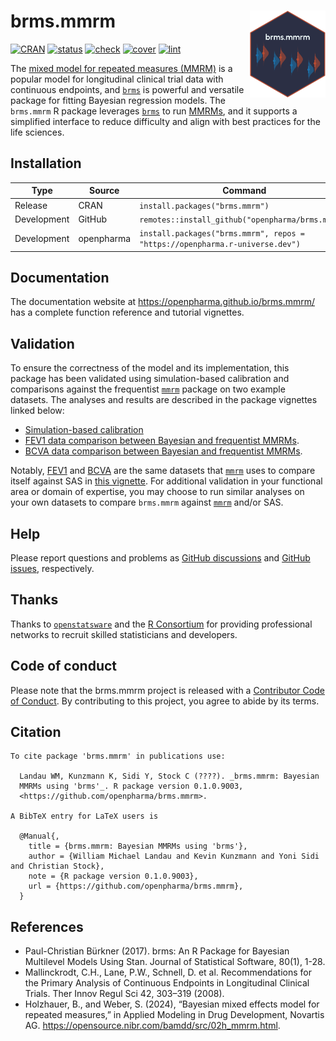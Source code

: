 
# brms.mmrm <img src="man/figures/logo.svg" align="right" height="139" alt="https://openpharma.github.io/brms.mmrm/" />

[![CRAN](https://www.r-pkg.org/badges/version/brms.mmrm)](https://CRAN.R-project.org/package=brms.mmrm)
[![status](https://www.repostatus.org/badges/latest/active.svg)](https://www.repostatus.org/#active)
[![check](https://github.com/openpharma/brms.mmrm/workflows/check/badge.svg)](https://github.com/openpharma/brms.mmrm/actions?query=workflow%3Acheck)
[![cover](https://github.com/openpharma/brms.mmrm/workflows/cover/badge.svg)](https://github.com/openpharma/brms.mmrm/actions?query=workflow%3Acover)
[![lint](https://github.com/openpharma/brms.mmrm/workflows/lint/badge.svg)](https://github.com/openpharma/brms.mmrm/actions?query=workflow%3Alint)

The [mixed model for repeated measures
(MMRM)](https://link.springer.com/article/10.1177/009286150804200402) is
a popular model for longitudinal clinical trial data with continuous
endpoints, and [`brms`](https://paul-buerkner.github.io/brms/) is
powerful and versatile package for fitting Bayesian regression models.
The `brms.mmrm` R package leverages
[`brms`](https://paul-buerkner.github.io/brms/) to run
[MMRMs](https://link.springer.com/article/10.1177/009286150804200402),
and it supports a simplified interface to reduce difficulty and align
with best practices for the life sciences.

## Installation

| Type        | Source     | Command                                                                      |
|-------------|------------|------------------------------------------------------------------------------|
| Release     | CRAN       | `install.packages("brms.mmrm")`                                              |
| Development | GitHub     | `remotes::install_github("openpharma/brms.mmrm")`                            |
| Development | openpharma | `install.packages("brms.mmrm", repos = "https://openpharma.r-universe.dev")` |

## Documentation

The documentation website at <https://openpharma.github.io/brms.mmrm/>
has a complete function reference and tutorial vignettes.

## Validation

To ensure the correctness of the model and its implementation, this
package has been validated using simulation-based calibration and
comparisons against the frequentist
[`mmrm`](https://openpharma.github.io/mmrm/latest-tag/) package on two
example datasets. The analyses and results are described in the package
vignettes linked below:

- [Simulation-based
  calibration](https://openpharma.github.io/brms.mmrm/articles/sbc.html)
- [FEV1 data comparison between Bayesian and frequentist
  MMRMs](https://openpharma.github.io/brms.mmrm/articles/fev1.html).
- [BCVA data comparison between Bayesian and frequentist
  MMRMs](https://openpharma.github.io/brms.mmrm/articles/bcva.html).

Notably,
[FEV1](https://openpharma.github.io/mmrm/latest-tag/reference/fev_data.html)
and
[BCVA](https://openpharma.github.io/mmrm/latest-tag/reference/bcva_data.html)
are the same datasets that
[`mmrm`](https://openpharma.github.io/mmrm/latest-tag/) uses to compare
itself against SAS in [this
vignette](https://openpharma.github.io/mmrm/latest-tag/articles/mmrm_review_methods.html).
For additional validation in your functional area or domain of
expertise, you may choose to run similar analyses on your own
datasets to compare `brms.mmrm` against
[`mmrm`](https://openpharma.github.io/mmrm/latest-tag/) and/or SAS.

## Help

Please report questions and problems as [GitHub
discussions](https://github.com/openpharma/brms.mmrm) and [GitHub
issues](https://github.com/openpharma/brms.mmrm), respectively.

## Thanks

Thanks to [`openstatsware`](https://www.openstatsware.org/) and the [R
Consortium](https://www.r-consortium.org/) for providing professional
networks to recruit skilled statisticians and developers.

## Code of conduct

Please note that the brms.mmrm project is released with a [Contributor
Code of
Conduct](https://contributor-covenant.org/version/2/1/CODE_OF_CONDUCT.html).
By contributing to this project, you agree to abide by its terms.

## Citation

    To cite package 'brms.mmrm' in publications use:

      Landau WM, Kunzmann K, Sidi Y, Stock C (????). _brms.mmrm: Bayesian
      MMRMs using 'brms'_. R package version 0.1.0.9003,
      <https://github.com/openpharma/brms.mmrm>.

    A BibTeX entry for LaTeX users is

      @Manual{,
        title = {brms.mmrm: Bayesian MMRMs using 'brms'},
        author = {William Michael Landau and Kevin Kunzmann and Yoni Sidi and Christian Stock},
        note = {R package version 0.1.0.9003},
        url = {https://github.com/openpharma/brms.mmrm},
      }

## References

- Paul-Christian Bürkner (2017). brms: An R Package for Bayesian
  Multilevel Models Using Stan. Journal of Statistical Software, 80(1),
  1-28.
- Mallinckrodt, C.H., Lane, P.W., Schnell, D. et al. Recommendations for
  the Primary Analysis of Continuous Endpoints in Longitudinal Clinical
  Trials. Ther Innov Regul Sci 42, 303–319 (2008).
- Holzhauer, B., and Weber, S. (2024), “Bayesian mixed effects model for
  repeated measures,” in Applied Modeling in Drug Development, Novartis
  AG. <https://opensource.nibr.com/bamdd/src/02h_mmrm.html>.
